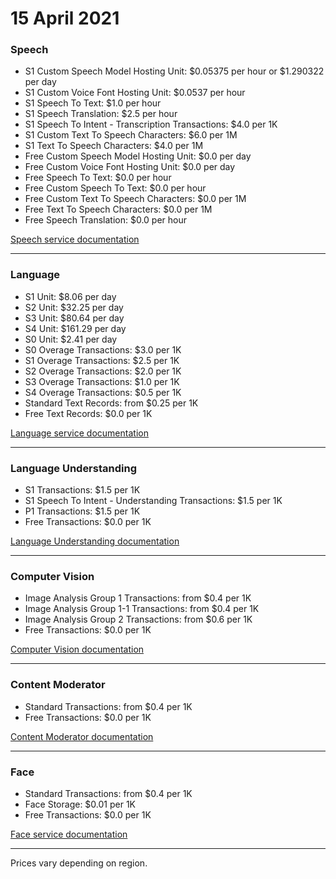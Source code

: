 # 15 April 2021

### Speech

- S1 Custom Speech Model Hosting Unit: $0.05375 per hour or $1.290322 per day
- S1 Custom Voice Font Hosting Unit: $0.0537 per hour
- S1 Speech To Text: $1.0 per hour
- S1 Speech Translation: $2.5 per hour
- S1 Speech To Intent - Transcription Transactions: $4.0 per 1K
- S1 Custom Text To Speech Characters: $6.0 per 1M
- S1 Text To Speech Characters: $4.0 per 1M
- Free Custom Speech Model Hosting Unit: $0.0 per day
- Free Custom Voice Font Hosting Unit: $0.0 per day
- Free Speech To Text: $0.0 per hour
- Free Custom Speech To Text: $0.0 per hour
- Free Custom Text To Speech Characters: $0.0 per 1M
- Free Text To Speech Characters: $0.0 per 1M
- Free Speech Translation: $0.0 per hour

[Speech service documentation](https://learn.microsoft.com/en-us/azure/ai-services/speech-service/)

---

### Language

- S1 Unit: $8.06 per day
- S2 Unit: $32.25 per day
- S3 Unit: $80.64 per day
- S4 Unit: $161.29 per day
- S0 Unit: $2.41 per day
- S0 Overage Transactions: $3.0 per 1K
- S1 Overage Transactions: $2.5 per 1K
- S2 Overage Transactions: $2.0 per 1K
- S3 Overage Transactions: $1.0 per 1K
- S4 Overage Transactions: $0.5 per 1K
- Standard Text Records: from $0.25 per 1K
- Free Text Records: $0.0 per 1K

[Language service documentation](https://learn.microsoft.com/en-us/azure/ai-services/language-service/)

---

### Language Understanding

- S1 Transactions: $1.5 per 1K
- S1 Speech To Intent - Understanding Transactions: $1.5 per 1K
- P1 Transactions: $1.5 per 1K
- Free Transactions: $0.0 per 1K

[Language Understanding documentation](https://learn.microsoft.com/en-us/azure/cognitive-services/luis/)

---

### Computer Vision

- Image Analysis Group 1 Transactions: from $0.4 per 1K
- Image Analysis Group 1-1 Transactions: from $0.4 per 1K
- Image Analysis Group 2 Transactions: from $0.6 per 1K
- Free Transactions: $0.0 per 1K

[Computer Vision documentation](https://learn.microsoft.com/en-us/azure/ai-services/computer-vision/)

---

### Content Moderator

- Standard Transactions: from $0.4 per 1K
- Free Transactions: $0.0 per 1K

[Content Moderator documentation](https://learn.microsoft.com/en-us/azure/ai-services/content-moderator/)

---

### Face

- Standard Transactions: from $0.4 per 1K
- Face Storage: $0.01 per 1K
- Free Transactions: $0.0 per 1K

[Face service documentation](https://learn.microsoft.com/en-us/azure/ai-services/face/)

---

Prices vary depending on region.